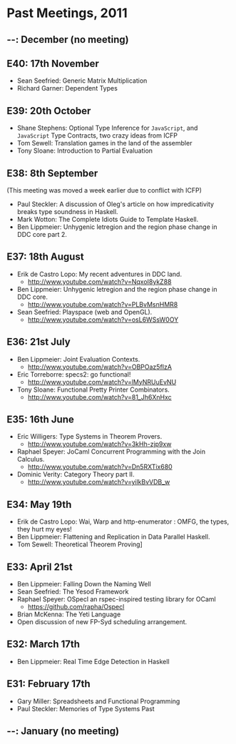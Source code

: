 # Past Meetings, 2011

## --: December (no meeting)

## E40: 17th November
 * Sean Seefried: Generic Matrix Multiplication
 * Richard Garner: Dependent Types

## E39: 20th October

 * Shane Stephens: Optional Type Inference for `JavaScript`, and `JavaScript` Type Contracts, two crazy ideas from ICFP
 * Tom Sewell: Translation games in the land of the assembler
 * Tony Sloane: Introduction to Partial Evaluation

## E38: 8th September
(This meeting was moved a week earlier due to conflict with ICFP)
 * Paul Steckler: A discussion of Oleg's article on how impredicativity breaks type soundness in Haskell.
 * Mark Wotton: The Complete Idiots Guide to Template Haskell.
 * Ben Lippmeier: Unhygenic letregion and the region phase change in DDC core part 2.

## E37: 18th August
 * Erik de Castro Lopo: My recent adventures in DDC land.
   * http://www.youtube.com/watch?v=NqxoI8ykZ88
 * Ben Lippmeier: Unhygenic letregion and the region phase change in DDC core.
   * http://www.youtube.com/watch?v=PLBvMsnHMR8
 * Sean Seefried: Playspace (web and OpenGL).
   * http://www.youtube.com/watch?v=osL6WSsW0OY

## E36: 21st July
 * Ben Lippmeier: Joint Evaluation Contexts.
   * http://www.youtube.com/watch?v=OBPOaz5fIzA
 * Eric Torreborre: specs2: go functional!
   * http://www.youtube.com/watch?v=lMyNRUuEvNU
 * Tony Sloane: Functional Pretty Printer Combinators.
   * http://www.youtube.com/watch?v=81_Jh6XnHxc

## E35: 16th June
 * Eric Willigers: Type Systems in Theorem Provers.
   * http://www.youtube.com/watch?v=3kHh-zjp9xw
 * Raphael Speyer: JoCaml Concurrent Programming with the Join Calculus.
   * http://www.youtube.com/watch?v=Dn5RXTix680
 * Dominic Verity: Category Theory part II.
   * http://www.youtube.com/watch?v=yilkBvVDB_w

## E34: May 19th
* Erik de Castro Lopo: Wai, Warp and http-enumerator : OMFG, the types, they hurt my eyes!
* Ben Lippmeier:  Flattening and Replication in Data Parallel Haskell.
* Tom Sewell: Theoretical Theorem Proving]

## E33: April 21st
* Ben Lippmeier: Falling Down the Naming Well
* Sean Seefried: The Yesod Framework
* Raphael Speyer: OSpecl an rspec-inspired testing library for OCaml
  * https://github.com/rapha/Ospecl
* Brian McKenna: The Yeti Language
* Open discussion of new FP-Syd scheduling arrangement.

## E32: March 17th
* Ben Lippmeier: Real Time Edge Detection in Haskell

## E31: February 17th
* Gary Miller: Spreadsheets and Functional Programming
* Paul Steckler: Memories of Type Systems Past

## --: January (no meeting)
